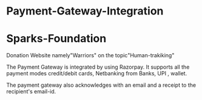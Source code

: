 # Payment-Gateway-Integration
# Sparks-Foundation
Donation Website namely"Warriors" on the topic"Human-trakiking"

The Payment Gateway is integrated by using Razorpay. It supports all the payment modes credit/debit cards, Netbanking from Banks, UPI , wallet.

The payment gateway also acknowledges with an email and a receipt to the recipient's email-id.
